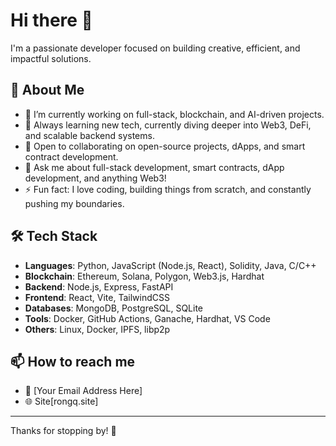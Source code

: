 # Hi there 👋

I'm a passionate developer focused on building creative, efficient, and impactful solutions.

## 🚀 About Me
- 🔭 I’m currently working on full-stack, blockchain, and AI-driven projects.
- 🌱 Always learning new tech, currently diving deeper into Web3, DeFi, and scalable backend systems.
- 👯 Open to collaborating on open-source projects, dApps, and smart contract development.
- 💬 Ask me about full-stack development, smart contracts, dApp development, and anything Web3!
- ⚡ Fun fact: I love coding, building things from scratch, and constantly pushing my boundaries.

## 🛠️ Tech Stack
- **Languages**: Python, JavaScript (Node.js, React), Solidity, Java, C/C++
- **Blockchain**: Ethereum, Solana, Polygon, Web3.js, Hardhat
- **Backend**: Node.js, Express, FastAPI
- **Frontend**: React, Vite, TailwindCSS
- **Databases**: MongoDB, PostgreSQL, SQLite
- **Tools**: Docker, GitHub Actions, Ganache, Hardhat, VS Code
- **Others**: Linux, Docker, IPFS, libp2p

## 📫 How to reach me
- 📧 [Your Email Address Here]
- 🌐 Site[rongq.site]

---

Thanks for stopping by! 🌟
